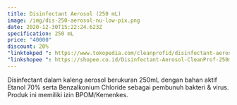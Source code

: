 ```yaml
---
title: Disinfectant Aerosol (250 mL)
image: /img/dis-250-aerosol-nu-low-pix.png
date: 2020-12-30T15:22:24.623Z
specification: 250 mL
price: "40000"
discount: 20%
"linktokped ": https://www.tokopedia.com/cleanprofid/disinfectant-aerosol-cleanprof-250ml
"linkshopee ": https://shopee.co.id/Disinfectant-Aerosol-CleanProf-250mL-i.315548033.5054977732
---
```

Disinfectant dalam kaleng aerosol berukuran 250mL dengan bahan aktif Etanol 70% serta Benzalkonium Chloride sebagai pembunuh bakteri & virus. 
Produk ini memiliki izin BPOM/Kemenkes.